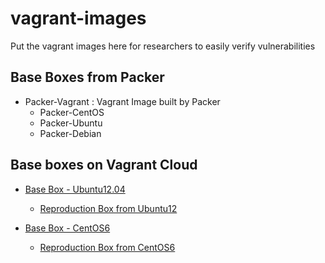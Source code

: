 # vagrant-images
Put the vagrant images here for researchers to easily verify vulnerabilities

## Base Boxes from Packer

- Packer-Vagrant : Vagrant Image built by Packer
	- Packer-CentOS
	- Packer-Ubuntu
	- Packer-Debian

## Base boxes on Vagrant Cloud

- [Base Box - Ubuntu12.04](https://app.vagrantup.com/mudongliang/boxes/Ubuntu12.04)
	- [Reproduction Box from Ubuntu12](https://app.vagrantup.com/mudongliang/boxes/Reproduction-Ubuntu12)

- [Base Box - CentOS6](https://app.vagrantup.com/mudongliang/boxes/CentOS6)
	- [Reproduction Box from CentOS6](https://app.vagrantup.com/mudongliang/boxes/Reproduction-CentOS)

